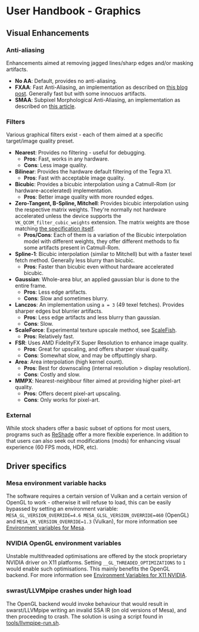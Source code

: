 # User Handbook - Graphics

## Visual Enhancements

### Anti-aliasing

Enhancements aimed at removing jagged lines/sharp edges and/or masking artifacts.

- **No AA**: Default, provides no anti-aliasing.
- **FXAA**: Fast Anti-Aliasing, an implementation as described on [this blog post](https://web.archive.org/web/20110831051323/http://timothylottes.blogspot.com/2011/03/nvidia-fxaa.html). Generally fast but with some innocuos artifacts.
- **SMAA**: Subpixel Morphological Anti-Aliasing, an implementation as described on [this article](https://web.archive.org/web/20250000000000*/https://www.iryoku.com/smaa/).

### Filters

Various graphical filters exist - each of them aimed at a specific target/image quality preset.

- **Nearest**: Provides no filtering - useful for debugging.
  - **Pros**: Fast, works in any hardware.
  - **Cons**: Less image quality.
- **Bilinear**: Provides the hardware default filtering of the Tegra X1.
  - **Pros**: Fast with acceptable image quality.
- **Bicubic**: Provides a bicubic interpolation using a Catmull-Rom (or hardware-accelerated) implementation.
  - **Pros**: Better image quality with more rounded edges.
- **Zero-Tangent, B-Spline, Mitchell**: Provides bicubic interpolation using the respective matrix weights. They're normally not hardware accelerated unless the device supports the `VK_QCOM_filter_cubic_weights` extension. The matrix weights are those matching [the specification itself](https://registry.khronos.org/vulkan/specs/latest/html/vkspec.html#VkSamplerCubicWeightsCreateInfoQCOM).
  - **Pros/Cons**: Each of them is a variation of the Bicubic interpolation model with different weights, they offer different methods to fix some artifacts present in Catmull-Rom.
- **Spline-1**: Bicubic interpolation (similar to Mitchell) but with a faster texel fetch method. Generally less blurry than bicubic.
  - **Pros**: Faster than bicubic even without hardware accelerated bicubic.
- **Gaussian**: Whole-area blur, an applied gaussian blur is done to the entire frame.
  - **Pros**: Less edge artifacts.
  - **Cons**: Slow and sometimes blurry.
- **Lanczos**: An implementation using `a = 3` (49 texel fetches). Provides sharper edges but blurrier artifacts.
  - **Pros**: Less edge artifacts and less blurry than gaussian.
  - **Cons**: Slow.
- **ScaleForce**: Experimental texture upscale method, see [ScaleFish](https://github.com/BreadFish64/ScaleFish).
  - **Pros**: Relatively fast.
- **FSR**: Uses AMD FidelityFX Super Resolution to enhance image quality.
  - **Pros**: Great for upscaling, and offers sharper visual quality.
  - **Cons**: Somewhat slow, and may be offputtingly sharp.
- **Area**: Area interpolation (high kernel count).
  - **Pros**: Best for downscaling (internal resolution > display resolution).
  - **Cons**: Costly and slow.
- **MMPX**: Nearest-neighbour filter aimed at providing higher pixel-art quality.
  - **Pros**: Offers decent pixel-art upscaling.
  - **Cons**: Only works for pixel-art.

### External

While stock shaders offer a basic subset of options for most users, programs such as [ReShade](https://github.com/crosire/reshade) offer a more flexible experience. In addition to that users can also seek out modifications (mods) for enhancing visual experience (60 FPS mods, HDR, etc).

## Driver specifics

### Mesa environment variable hacks

The software requires a certain version of Vulkan and a certain version of OpenGL to work - otherwise it will refuse to load, this can be easily bypassed by setting an environment variable: `MESA_GL_VERSION_OVERRIDE=4.6 MESA_GLSL_VERSION_OVERRIDE=460` (OpenGL) and `MESA_VK_VERSION_OVERRIDE=1.3` (Vulkan), for more information see [Environment variables for Mesa](https://web.archive.org/web/20250000000000*/https://docs.mesa3d.org/envvars.html).

### NVIDIA OpenGL environment variables

Unstable multithreaded optimisations are offered by the stock proprietary NVIDIA driver on X11 platforms. Setting `__GL_THREADED_OPTIMIZATIONS` to `1` would enable such optimisations. This mainly benefits the OpenGL backend. For more information see [Environment Variables for X11 NVIDIA](https://web.archive.org/web/20250115162518/https://download.nvidia.com/XFree86/Linux-x86_64/435.17/README/openglenvvariables.html).

### swrast/LLVMpipe crashes under high load

The OpenGL backend would invoke behaviour that would result in swarst/LLVMpipe writing an invalid SSA IR (on old versions of Mesa), and then proceeding to crash. The solution is using a script found in [tools/llvmpipe-run.sh](../../tools/llvmpipe-run.sh).
